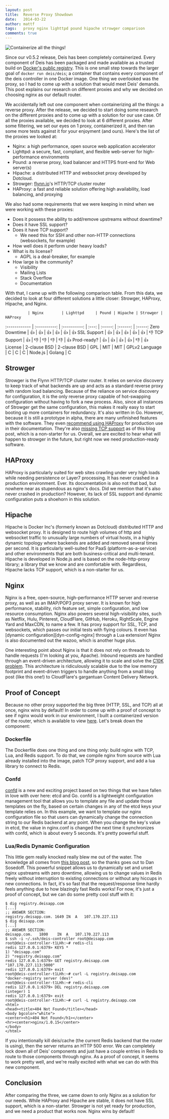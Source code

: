 ```yaml
---
layout: post
title:  Reverse Proxy Showdown
date:   2014-03-22
author: mattf
tags:   proxy nginx lighttpd pound hipache strowger comparison
comments: true
---
```


![Containerize all the things!](/assets/img/containerize-all-the-things.jpg)

Since our v0.5.2 release, Deis has been completely containerized. Every component of Deis
has been packaged and made available as a trusted build on
[Docker's public registry](https://index.docker.io/u/deis/). This is one small step
towards the larger goal of `docker run deis/deis`; a container that contains every
component of the deis controller in one Docker image. One thing we overlooked was the
proxy, so I had to come up with a solution that would meet Deis' demands. This post
explains our research on different proxies and why we decided on choosing nginx as our
default router.

We accidentally left out one component when containerizing all the things: a reverse
proxy. After the release, we decided to start doing some research on the different
proxies and to come up with a solution for our use case. Of all the proxies available, we
decided to look at 6 different proxies. After some filtering, we set our eyes on 1
proxy, containerized it, and then ran some more tests against it for your enjoyment (and
ours). Here's the list of the proxies we looked at:

- Nginx: a high performance, open source web application accelerator
- Lighttpd: a secure, fast, compliant, and flexible web-server for high-performance environments
- Pound: a reverse proxy, load balancer and HTTPS front-end for Web server(s)
- Hipache: a distributed HTTP and websocket proxy developed by Dotcloud.
- Strowger: [flynn.io](https://flynn.io/)'s HTTP/TCP cluster router
- HAProxy: a fast and reliable solution offering high availability, load balancing, and proxying

We also had some requirements that we were keeping in mind when we were working with
these proxies:

- Does it possess the ability to add/remove upstreams without downtime?
- Does it have SSL support?
- Does it have TCP support?
  * We need this for SSH and other non-HTTP connections (websockets, for example)
- How well does it perform under heavy loads?
- What is its license?
  * AGPL is a deal-breaker, for example
- How large is the community?
  * Visibility
  * Mailing Lists
  * Stack Overflow
  * Documentation

With that, I came up with the following comparison table. From this data, we decided to
look at four different solutions a little closer: Strowger, HAProxy, Hipache, and Nginx.

              | Nginx        | Lighttpd     | Pound | Hipache | Strowger | HAProxy
:------------ | :----------: | :----------: | :---: | :-----: | :------: | :-----:
Zero Downtime | :+1:         | :+1:         | :+1:  | :+1:    | :+1:     | :+1:
SSL Support   | :+1:         | :+1:         | :+1:  | :+1:    | :+1:     | :-1:
TCP Support   | :+1:         | :-1:         | :-1:  | :-1:    | :-1:     | :+1:
Prod-ready?   | :+1:         | :+1:         | :+1:  | :+1:    | :-1:     | :+1:
License       | 2-clause BSD | 2-clause BSD | GPL   | MIT     | MIT      | GPLv2
Language      | C            | C            | C     | Node.js | Golang   | C

## Strowger

Strowger is the Flynn HTTP/TCP cluster router. It relies on service discovery to keep
track of what backends are up and acts as a standard reverse proxy with random load
balancing. Because of the reliance on service discovery for configuration, it is the only
reverse proxy capable of hot-swapping configuration without having to fork a new process.
Also, since all instances of Strowger get the same configuration, this makes it really
easy to start booting up more containers for redundancy. It's also written in Go.
However, because it is still a prototype in alpha, there are many unfinished features with
the software. They even
[recommend using HAProxy](https://github.com/flynn/strowger/tree/2a228596d142cf01bf443d1ffb3aede8df0f9e5f#benefits-over-haproxynginx)
for production use in their documentation. They're also
[missing TCP support](https://github.com/flynn/strowger/issues/9) as of this blog post,
which is a non-starter for us. Overall, we are excited to hear what will happen to
strowger in the future, but right now we need production-ready software.

## HAProxy

HAProxy is particularly suited for web sites crawling under very high loads while needing
persistence or Layer7 processing. It has never crashed in a production environment. Ever.
Its documentation is also not that bad, but nowhere near as stupendous as nginx's docs.
Did we mention that it's also never crashed in production? However, its lack of SSL
support and dynamic configuration puts a shoehorn in this solution.

## Hipache

Hipache is Docker Inc's (formerly known as Dotcloud) distributed HTTP and websocket proxy.
It is designed to route high volumes of http and websocket traffic to unusually large
numbers of virtual hosts, in a highly dynamic topology where backends are added and
removed several times per second. It is particularly well-suited for PaaS
(platform-as-a-service) and other environments that are both business-critical and
multi-tenant. Hipache is developed in Node.js and is based on the node-http-proxy library;
a library that we know and are comfortable with. Regardless, Hipache lacks TCP support,
which is a non-starter for us.

## Nginx

Nginx is a free, open-source, high-performance HTTP server and reverse proxy, as well as
an IMAP/POP3 proxy server. It is known for high performance, stability, rich feature
set, simple configuration, and low resource consumption. Nginx also powers several
high-visibility sites, such as Netflix, Hulu, Pinterest, CloudFlare, GitHub, Heroku,
RightScale, Engine Yard and MaxCDN, to name a few. It has proxy support for SSL, TCP,
and websockets, which passes our initial tests with flying colours. It even has
[dynamic configuration][dyn-config-nginx] through a Lua extension! Nginx is also
documented out the wazoo, which is another huge plus.

One interesting point about Nginx is that it does not rely on threads to handle requests
(I'm looking at you, Apache). Inbound requests are handled through an event-driven
architecture, allowing it to scale and solve the [C10K problem][c10k]. This architecture
is ridiculously scalable due to the low memory footprint and event-driven triggers to
handle anything from a small blog post (like this one!) to CloudFlare's gargantuan
Content Delivery Network.

## Proof of Concept

Because no other proxy supported the big three (HTTP, SSL, and TCP) all at once, nginx
wins by default! In order to come up with a proof of concept to see if nginx would work
in our environment, I built a containerized version of the router, which is available
to view [here](https://github.com/opdemand/deis/commit/660af5d9a02aa3b1ef26aaa66b00dfdd08114201).
Let's break down the component:

### Dockerfile

The Dockerfile does one thing and one thing only: build nginx with TCP, Lua, and Redis
support. To do that, we compile nginx from source with Lua already installed into the
image, patch TCP proxy support, and add a lua library to connect to Redis.

### Confd

[confd](https://github.com/kelseyhightower/confd) is a new and exciting project based on
two things that we have fallen in love with over here: etcd and Go. confd is a lightweight
configuration management tool that allows you to template any file and update those
templates on the fly, based on certain changes in any of the etcd keys your template
relies on. In this example, we want to template our nginx configuration file so that users
can dynamically change the connection string to our Redis backend at any point. When you
change the key's value in etcd, the value in nginx.conf is changed the next time it
synchronizes with confd, which is about every 5 seconds. It's pretty powerful stuff.

### Lua/Redis Dynamic Configuration

This little gem really knocked really blew me out of the water. The knowledge all comes
from [this blog post][dyn-config-redis], so the thanks goes out to Dan Sosedoff. This
powerful snippet allows us to dynamically set and unset nginx upstreams with zero
downtime, allowing us to change values in Redis freely without interruption to existing
connections or without any hiccups in new connections. In fact, it's so fast that the
request/response time hardly feels anything due to how blazingly fast Redis works! For
now, it's just a proof of concept, but we can do some pretty cool stuff with it:

    $ dig registry.deisapp.com
    [...]
    ;; ANSWER SECTION:
    registry.deisapp.com. 1649 IN  A   107.170.227.113
    $ dig deisapp.com
    [...]
    ;; ANSWER SECTION:
    deisapp.com.   1800    IN  A   107.170.227.113
    $ ssh -i ~/.ssh/deis-controller root@deisapp.com
    root@deis-controller-t1LHh:~# redis-cli
    redis 127.0.0.1:6379> KEYS *
    1) "deisapp.com"
    2) "registry.deisapp.com"
    redis 127.0.0.1:6379> GET registry.deisapp.com
    "107.170.227.113:5000"
    redis 127.0.0.1:6379> exit
    root@deis-controller-t1LHh:~# curl -L registry.deisapp.com
    "docker-registry server (dev)"
    root@deis-controller-t1LHh:~# redis-cli
    redis 127.0.0.1:6379> DEL registry.deisapp.com
    (integer) 1
    redis 127.0.0.1:6379> exit
    root@deis-controller-t1LHh:~# curl -L registry.deisapp.com
    <html>
    <head><title>404 Not Found</title></head>
    <body bgcolor="white">
    <center><h1>404 Not Found</h1></center>
    <hr><center>nginx/1.0.15</center>
    </body>
    </html>

If you intentionally kill deis/cache (the current Redis backend that the router is using),
then the server returns an HTTP 500 error. We can completely lock down all of Deis'
components and just have a couple entries in Redis to route to those components through
nginx.  As a proof of concept, it seems to work pretty well, and we're really excited with
what we can do with this new component.

## Conclusion

After comparing the three, we came down to only Nginx as a solution for our needs. While
HAProxy and Hipache are stable, it does not have SSL support, which is a non-starter.
Strowger is not yet ready for production, and we need a product that works now. Nginx wins
by default!

[c10k]: http://www.kegel.com/c10k.html
[dyn-config-redis]: http://sosedoff.com/2012/06/11/dynamic-nginx-upstreams-with-lua-and-redis.html
